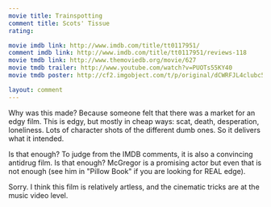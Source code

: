 ```yaml
---
movie title: Trainspotting
comment title: Scots' Tissue
rating: 

movie imdb link: http://www.imdb.com/title/tt0117951/
comment imdb link: http://www.imdb.com/title/tt0117951/reviews-118
movie tmdb link: http://www.themoviedb.org/movie/627
movie tmdb trailer: http://www.youtube.com/watch?v=PUOTs55KY40
movie tmdb poster: http://cf2.imgobject.com/t/p/original/dCWRFJL4clubc5zcPHl1ZFt4dEr.jpg

layout: comment
---
```


Why was this made? Because someone felt that there was a market for an edgy film. This is edgy, but mostly in cheap ways: scat, death, desperation, loneliness. Lots of character shots of the different dumb ones. So it delivers what it intended.

Is that enough? To judge from the IMDB comments, it is also a convincing antidrug film. Is that enough? McGregor is a promising actor but even that is not enough (see him in "Pillow Book" if you are looking for REAL edge).

Sorry. I think this film is relatively artless, and the cinematic tricks are at the music video level.